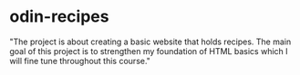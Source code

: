 # odin-recipes
"The project is about creating a basic website that holds recipes. The main goal of this project is to strengthen my foundation of HTML basics which I will fine tune throughout this course."